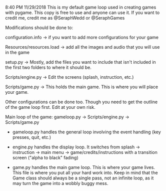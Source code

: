 8:40 PM 11/29/2018
This is my default game loop used in creating games with pygame.
This copy is free to use and anyone can use it.
If you want to credit me, credit me as @SeraphWedd or @SeraphGames


Modifications should be done to:

configuration.info -> if you want to add more configurations for your game

Resources/resources.load -> add all the images and audio that you will use in the game

setup.py -> Mostly, add the files you want to include that isn't included in the first two folders to where it should be.

Scripts/engine.py -> Edit the screens (splash, instruction, etc.)

Scripts/game.py -> This holds the main game. This is where you will place your game.


Other configurations can be done too. Though you need to get the outline of the game loop first. Edit at your own risk.

Main loop of the game:
gameloop.py -> Scripts/engine.py -> Scripts/game.py

 - gameloop.py handles the general loop involving the event handling (key presses, quit, etc.)

 - engine.py handles the display loop. It switches from splash -> instruction -> main menu -> game/credits/instructions with a transition screen ("alpha to black" fading)

 - game.py handles the main game loop. This is where your game lives. This file is where you put all your hard work into. Keep in mind that the Game class should always be a single pass, not an infinite loop, as it may turn the game into a wobbly buggy mess.



